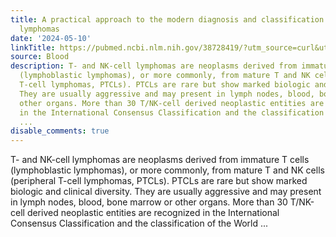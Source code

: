 ```yaml
---
title: A practical approach to the modern diagnosis and classification of T-and NK-cell
  lymphomas
date: '2024-05-10'
linkTitle: https://pubmed.ncbi.nlm.nih.gov/38728419/?utm_source=curl&utm_medium=rss&utm_campaign=journals&utm_content=7603509&fc=None&ff=20240511181524&v=2.18.0.post9+e462414
source: Blood
description: T- and NK-cell lymphomas are neoplasms derived from immature T cells
  (lymphoblastic lymphomas), or more commonly, from mature T and NK cells (peripheral
  T-cell lymphomas, PTCLs). PTCLs are rare but show marked biologic and clinical diversity.
  They are usually aggressive and may present in lymph nodes, blood, bone marrow or
  other organs. More than 30 T/NK-cell derived neoplastic entities are recognized
  in the International Consensus Classification and the classification of the World
  ...
disable_comments: true
---
```

T- and NK-cell lymphomas are neoplasms derived from immature T cells (lymphoblastic lymphomas), or more commonly, from mature T and NK cells (peripheral T-cell lymphomas, PTCLs). PTCLs are rare but show marked biologic and clinical diversity. They are usually aggressive and may present in lymph nodes, blood, bone marrow or other organs. More than 30 T/NK-cell derived neoplastic entities are recognized in the International Consensus Classification and the classification of the World ...